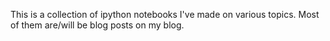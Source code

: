 This is a collection of ipython notebooks I've made on various topics. Most of
them are/will be blog posts on my blog.
